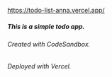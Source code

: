https://todo-list-anna.vercel.app/

##### This is a simple todo app. 
###### Created with CodeSandbox.
###### Deployed with Vercel.
